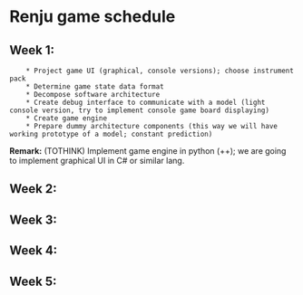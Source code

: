 # Renju game schedule

## Week 1:
        * Project game UI (graphical, console versions); choose instrument pack
        * Determine game state data format
        * Decompose software architecture
        * Create debug interface to communicate with a model (light console version, try to implement console game board displaying)
        * Create game engine
        * Prepare dummy architecture components (this way we will have working prototype of a model; constant prediction)

**Remark:** (TOTHINK) Implement game engine in python (++); we are going to implement graphical UI in C# or similar lang.

## Week 2:
## Week 3:
## Week 4:
## Week 5:
        

